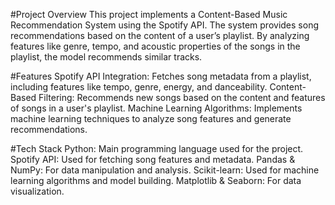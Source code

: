 #Project Overview
This project implements a Content-Based Music Recommendation System using the Spotify API. The system provides song recommendations based on the content of a user’s playlist. By analyzing features like genre, tempo, and acoustic properties of the songs in the playlist, the model recommends similar tracks.

#Features
Spotify API Integration: Fetches song metadata from a playlist, including features like tempo, genre, energy, and danceability.
Content-Based Filtering: Recommends new songs based on the content and features of songs in a user's playlist.
Machine Learning Algorithms: Implements machine learning techniques to analyze song features and generate recommendations.

#Tech Stack
Python: Main programming language used for the project.
Spotify API: Used for fetching song features and metadata.
Pandas & NumPy: For data manipulation and analysis.
Scikit-learn: Used for machine learning algorithms and model building.
Matplotlib & Seaborn: For data visualization.
